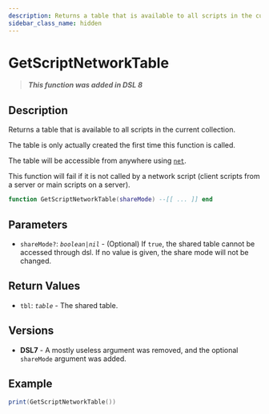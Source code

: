 ```yaml
---
description: Returns a table that is available to all scripts in the current collection.
sidebar_class_name: hidden
---
```


# GetScriptNetworkTable

> **_This function was added in DSL 8_**

## Description

Returns a table that is available to all scripts in the current collection.

The table is only actually created the first time this function is called.

The table will be accessible from anywhere using [`net`](/docs/dsl-reference/basic-concepts/global-variables#net).

This function will fail if it is not called by a network script (client scripts from a server or main scripts on a server).

```lua
function GetScriptNetworkTable(shareMode) --[[ ... ]] end
```

## Parameters

- `shareMode?`: _`boolean|nil`_ - (Optional) If `true`, the shared table cannot be accessed through dsl. If no value is given, the share mode will not be changed.

## Return Values

- `tbl`: _`table`_ - The shared table.

## Versions

- **DSL7** - A mostly useless argument was removed, and the optional `shareMode` argument was added.

## Example

```lua
print(GetScriptNetworkTable())
```
